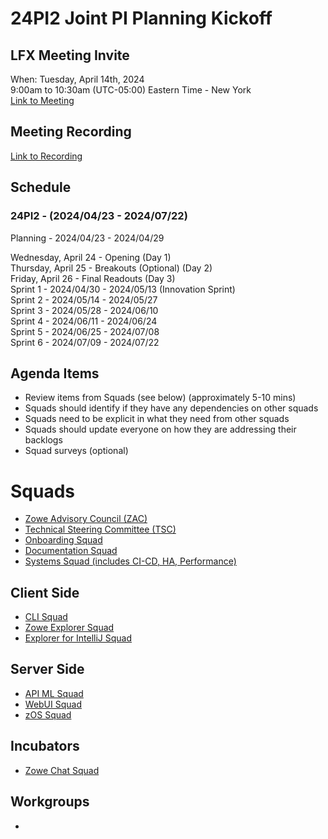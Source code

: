 #  24PI2 Joint PI Planning Kickoff

## LFX Meeting Invite
When: Tuesday, April 14th, 2024<br> 9:00am to 10:30am (UTC-05:00) Eastern Time - New York<br>
[Link to Meeting](https://zoom-lfx.platform.linuxfoundation.org/meeting/93896564066?password=6663f449-6bba-4faf-a639-b2a14e3539f5)

## Meeting Recording
[Link to Recording]()

## Schedule
### 24PI2 - (2024/04/23 - 2024/07/22) <br>

Planning - 2024/04/23 - 2024/04/29

Wednesday, April 24 - Opening (Day 1)<br>
Thursday, April 25 - Breakouts (Optional) (Day 2)<br>
Friday, April 26 - Final Readouts (Day 3)<br>
Sprint 1 - 2024/04/30 - 2024/05/13 (Innovation Sprint)<br>
Sprint 2 - 2024/05/14 - 2024/05/27<br>
Sprint 3 - 2024/05/28 - 2024/06/10<br>
Sprint 4 - 2024/06/11 - 2024/06/24<br>
Sprint 5 - 2024/06/25 - 2024/07/08<br>
Sprint 6 - 2024/07/09 - 2024/07/22<br>

## Agenda Items<br>
- Review items from Squads (see below) (approximately 5-10 mins)
- Squads should identify if they have any dependencies on other squads
- Squads need to be explicit in what they need from other squads
- Squads should update everyone on how they are addressing their backlogs
- Squad surveys (optional)

# Squads<br>
- [Zowe Advisory Council (ZAC)](https://github.com/zowe/community/blob/master/Project%20Management/PI%20Planning/24PI2%20Planning/PI%20Planning%20Preparation%20by%20Squad/Zowe%20ZAC%20-%2024PI2%20Objectives.md)<br>
- [Technical Steering Committee (TSC)](https://github.com/zowe/community/blob/master/Project%20Management/PI%20Planning/24PI2%20Planning/PI%20Planning%20Preparation%20by%20Squad/Zowe%20TSC%20-%2024PI2%20Objectives.md)<br>
- [Onboarding Squad](https://github.com/zowe/community/blob/master/Project%20Management/PI%20Planning/24PI2%20Planning/PI%20Planning%20Preparation%20by%20Squad/Zowe%20Onboarding%20Squad%20-%2024PI2%20Objectives.md)<br>
- [Documentation Squad](https://github.com/zowe/community/blob/master/Project%20Management/PI%20Planning/24PI2%20Planning/PI%20Planning%20Preparation%20by%20Squad/Zowe%20Doc%20Squad%20-%2024PI2%20Objectives.md)<br>
- [Systems Squad (includes CI-CD, HA, Performance)](https://github.com/zowe/community/blob/master/Project%20Management/PI%20Planning/24PI2%20Planning/PI%20Planning%20Preparation%20by%20Squad/Zowe%20Systems%20Squad%20-%2024PI2%20Objectives.md)<br>


## Client Side
- [CLI Squad](https://github.com/zowe/community/blob/master/Project%20Management/PI%20Planning/24PI2%20Planning/PI%20Planning%20Preparation%20by%20Squad/Zowe%20CLI%20Squad%20-%2024PI2%20Objectives.md)<br>
- [Zowe Explorer Squad](https://github.com/zowe/community/blob/master/Project%20Management/PI%20Planning/24PI2%20Planning/PI%20Planning%20Preparation%20by%20Squad/Zowe%20Explorer%20Squad%20-%2024PI2%20Objectives.md)<br>
- [Explorer for IntelliJ Squad](https://github.com/zowe/community/blob/master/Project%20Management/PI%20Planning/24PI2%20Planning/PI%20Planning%20Preparation%20by%20Squad/Zowe%20IntelliJ%20Squad%20-%2024PI2%20Objectives.md)<br>

## Server Side
- [API ML Squad](https://github.com/zowe/community/blob/master/Project%20Management/PI%20Planning/24PI2%20Planning/PI%20Planning%20Preparation%20by%20Squad/Zowe%20API%20ML%20Squad%20-%2024PI2%20Objectives.md)<br>
- [WebUI Squad](https://github.com/zowe/community/blob/master/Project%20Management/PI%20Planning/24PI2%20Planning/PI%20Planning%20Preparation%20by%20Squad/Web%20UI%20Squad%20-%2024PI2%20Objectives.md)<br>
- [zOS Squad](https://github.com/zowe/community/blob/master/Project%20Management/PI%20Planning/24PI2%20Planning/PI%20Planning%20Preparation%20by%20Squad/Zowe%20ZOS%20Squad%20-%2024PI2%20Objectives.md)<br>


## Incubators<br>
- [Zowe Chat Squad](https://github.com/zowe/community/blob/master/Project%20Management/PI%20Planning/24PI2%20Planning/PI%20Planning%20Preparation%20by%20Squad/Zowe%20Chat%20Squad%20-%2024PI2%20Objectives.md)<br>

## Workgroups<br>
- 